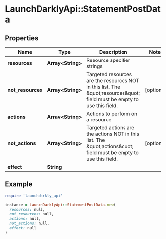 # LaunchDarklyApi::StatementPostData

## Properties

| Name | Type | Description | Notes |
| ---- | ---- | ----------- | ----- |
| **resources** | **Array&lt;String&gt;** | Resource specifier strings |  |
| **not_resources** | **Array&lt;String&gt;** | Targeted resources are the resources NOT in this list. The \&quot;resources\&quot; field must be empty to use this field. | [optional] |
| **actions** | **Array&lt;String&gt;** | Actions to perform on a resource |  |
| **not_actions** | **Array&lt;String&gt;** | Targeted actions are the actions NOT in this list. The \&quot;actions\&quot; field must be empty to use this field. | [optional] |
| **effect** | **String** |  |  |

## Example

```ruby
require 'launchdarkly_api'

instance = LaunchDarklyApi::StatementPostData.new(
  resources: null,
  not_resources: null,
  actions: null,
  not_actions: null,
  effect: null
)
```

